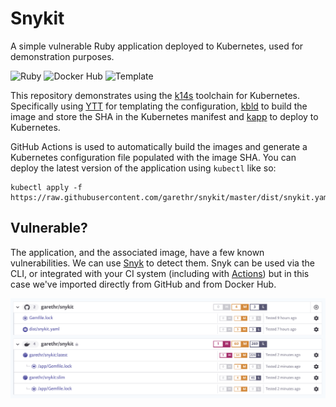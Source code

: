# Snykit

A simple vulnerable Ruby application deployed to Kubernetes, used for demonstration purposes.

![Ruby](https://github.com/garethr/snykit/workflows/Ruby/badge.svg) ![Docker Hub](https://github.com/garethr/snykit/workflows/Docker%20Hub/badge.svg) ![Template](https://github.com/garethr/snykit/workflows/Template/badge.svg)

This repository demonstrates using the [k14s](https://k14s.io/) toolchain for Kubernetes. Specifically using [YTT](https://get-ytt.io/) for templating the configuration, [kbld](https://get-kbld.io/) to build the image and store the SHA in the Kubernetes manifest and [kapp](https://get-kapp.io/) to deploy to Kubernetes.

GitHub Actions is used to automatically build the images and generate a Kubernetes configuration file populated with the image SHA. You can deploy the latest version of the application using `kubectl` like so:

```console
kubectl apply -f https://raw.githubusercontent.com/garethr/snykit/master/dist/snykit.yaml
```

## Vulnerable?

The application, and the associated image, have a few known vulnerabilities. We can use [Snyk](https://snyk.io/) to detect them. Snyk can be used via the CLI, or integrated with your CI system (including with [Actions](https://github.com/garethr/snykit/actions)) but in this case we've imported directly from GitHub and from Docker Hub.

![Showing vulnerabilities in Snyk](assets/snyk.png)
